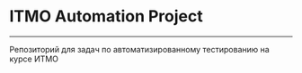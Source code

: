 # ITMO Automation Project

---

Репозиторий для задач по автоматизированному тестированию на курсе ИТМО
